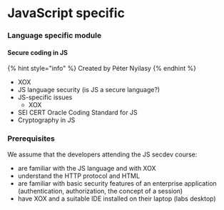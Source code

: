 # JavaScript specific

### Language specific module

#### Secure coding in JS <a id="secure-coding-in-js"></a>

{% hint style="info" %}
Created by Péter Nyilasy
{% endhint %}

* XOX
* JS language security \(is JS a secure language?\)
* JS-specific issues
  * XOX
* SEI CERT Oracle Coding Standard for JS
* Cryptography in JS


### Prerequisites 
We assume that the developers attending the JS secdev course:
* are familiar with the JS language and with XOX
* understand the HTTP protocol and HTML
* are familiar with basic security features of an enterprise application (authentication, authorization, the concept of a session)
* have XOX and a suitable IDE installed on their laptop (labs desktop)


